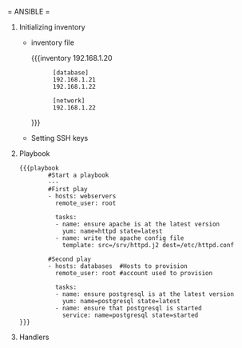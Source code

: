 = ANSIBLE =
1.  Initializing inventory
    * inventory file
    
        {{{inventory
                192.168.1.20
                
                [database]
                192.168.1.21
                192.168.1.22
                
                [network]
                192.168.1.22
        }}} 
 
             
    * Setting SSH keys
2.  Playbook
    
        {{{playbook
                #Start a playbook
                ---
                #First play
                - hosts: webservers
                  remote_user: root
                  
                  tasks:
                  - name: ensure apache is at the latest version
                    yum: name=httpd state=latest
                  - name: write the apache config file
                    template: src=/srv/httpd.j2 dest=/etc/httpd.conf

                #Second play
                - hosts: databases  #Hosts to provision
                  remote_user: root #account used to provision
                  
                  tasks:
                  - name: ensure postgresql is at the latest version
                    yum: name=postgresql state=latest
                  - name: ensure that postgresql is started
                    service: name=postgresql state=started
        }}}    

             
3. Handlers
    
     
